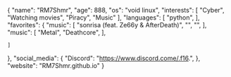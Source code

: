 {
  "name": "RM7Shmr",
  "age": 888,
  "os": "void linux",
  "interests": [
    "Cyber",
    "Watching movies",
    "Piracy",
    "Music"
  ],
  "languages": [
    "python",
  ],
  "favorites": {
    "music": [
      "sonrisa (feat. Ze66y & AfterDeath)",
      "",
      "",
    ],
    "music": [
      "Metal",
      "Deathcore",
    ],
    
    ]
  },
  "social_media": {
    "Discord": "https://www.discord.come/.f16.",
  },
  "website": "RM7Shmr.github.io"
}
